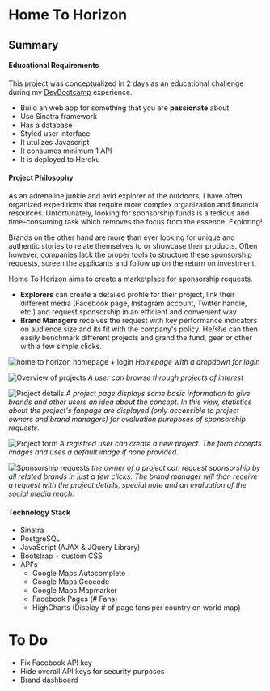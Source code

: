 # Home To Horizon

## Summary
#### Educational Requirements
This project was conceptualized in 2 days as an educational challenge during my [DevBootcamp](http://devbootcamp.com) experience. 
* Build an web app for something that you are __passionate__ about
* Use Sinatra framework
* Has a database
* Styled user interface
* It utulizes Javascript
* It consumes minimum 1 API
* It is deployed to Heroku

#### Project Philosophy
As an adrenaline junkie and avid explorer of the outdoors, I have often organized expeditions that require more complex organization and financial resources. Unfortunately, looking for sponsorship funds is a tedious and time-consuming task which removes the focus from the essence: Exploring!

Brands on the other hand are more than ever looking for unique and authentic stories to relate themselves to or showcase their products. Often however, companies lack the proper tools to structure these sponsorship requests, screen the applicants and follow up on the return on investment.

Home To Horizon aims to create a marketplace for sponsorship requests.
* __Explorers__ can create a detailed profile for their project, link their different media (Facebook page, Instagram account, Twitter handle, etc.) and request sponsorship in an efficient and convenient way.
* __Brand Managers__ receives the request with key performance indicators on audience size and its fit with the company's policy. He/she can then easily benchmark different projects and grand the fund, gear or other with a few simple clicks.

![home to horizon homepage + login](/screenshots/hh_login.png "Home to Horizon home page + login dropdown")
_Homepage with a dropdown for login_

![Overview of projects](/screenshots/hh_projects.png "Overview projects")
_A user can browse through projects of interest_

![Project details](/screenshots/hh_project_detail.png "Project details")
_A project page displays some basic information to give brands and other users an idea about the concept. In this view, statistics about the project's fanpage are displayed (only accessible to project owners and brand managers) for evaluation puroposes of sponsorship requests._

![Project form](/screenshots/hh_create_project.png "Project form")
_A registred user can create a new project. The form accepts images and uses a default image if none provided._

![Sponsorship requests](/screenshots/hh_create_project.png "Sponsorship request page")
_the owner of a project can request sponsorship by all related brands in just a few clicks. The brand manager will than receive a request with the project details, special note and an evaluation of the social media reach._


#### Technology Stack
* Sinatra
* PostgreSQL
* JavaScript (AJAX & JQuery Library)
* Bootstrap + custom CSS
* API's
  * Google Maps Autocomplete
  * Google Maps Geocode
  * Google Maps Mapmarker
  * Facebook Pages (# Fans)
  * HighCharts (Display # of page fans per country on world map)

# To Do
* Fix Facebook API key
* Hide overall API keys for security purposes
* Brand dashboard